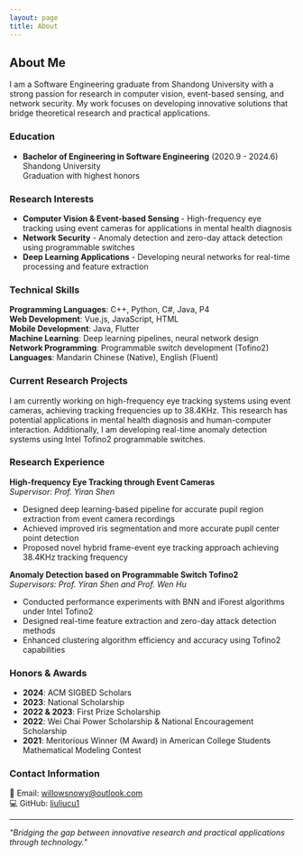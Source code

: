 ```yaml
---
layout: page
title: About
---
```


## About Me

I am a Software Engineering graduate from Shandong University with a strong passion for research in computer vision, event-based sensing, and network security. My work focuses on developing innovative solutions that bridge theoretical research and practical applications.

### Education

- **Bachelor of Engineering in Software Engineering** (2020.9 - 2024.6)  
  Shandong University   
  Graduation with highest honors

### Research Interests

- **Computer Vision & Event-based Sensing** - High-frequency eye tracking using event cameras for applications in mental health diagnosis
- **Network Security** - Anomaly detection and zero-day attack detection using programmable switches  
- **Deep Learning Applications** - Developing neural networks for real-time processing and feature extraction

### Technical Skills

**Programming Languages**: C++, Python, C#, Java, P4  
**Web Development**: Vue.js, JavaScript, HTML  
**Mobile Development**: Java, Flutter  
**Machine Learning**: Deep learning pipelines, neural network design  
**Network Programming**: Programmable switch development (Tofino2)  
**Languages**: Mandarin Chinese (Native), English (Fluent)

### Current Research Projects

I am currently working on high-frequency eye tracking systems using event cameras, achieving tracking frequencies up to 38.4KHz. This research has potential applications in mental health diagnosis and human-computer interaction. Additionally, I am developing real-time anomaly detection systems using Intel Tofino2 programmable switches.

### Research Experience

**High-frequency Eye Tracking through Event Cameras**  
*Supervisor: Prof. Yiran Shen*
- Designed deep learning-based pipeline for accurate pupil region extraction from event camera recordings
- Achieved improved iris segmentation and more accurate pupil center point detection
- Proposed novel hybrid frame-event eye tracking approach achieving 38.4KHz tracking frequency

**Anomaly Detection based on Programmable Switch Tofino2**  
*Supervisors: Prof. Yiran Shen and Prof. Wen Hu*
- Conducted performance experiments with BNN and iForest algorithms under Intel Tofino2
- Designed real-time feature extraction and zero-day attack detection methods
- Enhanced clustering algorithm efficiency and accuracy using Tofino2 capabilities

### Honors & Awards

- **2024**: ACM SIGBED Scholars
- **2023**: National Scholarship
- **2022 & 2023**: First Prize Scholarship
- **2022**: Wei Chai Power Scholarship & National Encouragement Scholarship
- **2021**: Meritorious Winner (M Award) in American College Students Mathematical Modeling Contest

### Contact Information

📧 Email: willowsnowy@outlook.com  
💻 GitHub: [liuliucu1](https://github.com/liuliucu1)

---

*"Bridging the gap between innovative research and practical applications through technology."*

